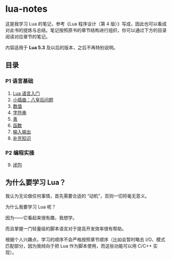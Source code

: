 # lua-notes

这是我学习 Lua 的笔记，参考《Lua 程序设计（第 4 版）》写成，因此也可以看成对此书的提炼与总结。笔记按照原书的章节结构进行组织，你可以通过下方的目录阅读对应章节的笔记。

内容适用于 **Lua 5.3** 及以后的版本，之后不再特别说明。


## 目录
### P1 语言基础
1. [Lua 语言入门](note/ch1.md)
2. [小插曲：八皇后问题](note/ch2.md)
3. [数值](note/ch3.md)
4. [字符串](note/ch4.md)
5. [表](note/ch5.md)
6. [函数](note/ch6.md)
7. [输入输出](note/ch7.md)
8. [补充知识](note/ch8.md)

### P2 编程实操
9.  [闭包](note/ch9.md)
<!-- 10.  [模式匹配]()
11.  [小插曲：出现频率最高的单词]()
12.  [日期和时间]()
13.  [位和字节]()
14.  [数据结构]()
15.  [数据文件和序列化]()
16.  [编译、执行和错误]()
17.  [模块和包]()

### P3 语言特性
18. [迭代器和泛型 for]()
19. [小插曲：马尔科夫链算法]()
20. [元表和元方法]()
21. [面向对象编程]()
22. [环境]()
23. [垃圾收集]()
24. [协程]()
25. [反射]()
26. [小插曲：使用协程实现多线程]()

### P4 C 语言 API
27. [C 语言 API 总览]()
28. [扩展应用]()
29. [在 Lua 中调用 C 语言]()
30. [编写 C 函数的技巧]()
31. [C 语言中的用户自定义类型]()
32. [管理资源]()
33. [线程和状态]() -->


## 为什么要学习 Lua？
我认为无论做任何事情，首先需要合适的 “动机”，否则一切将毫无意义。

为什么我要学习 Lua 呢？

因为——它看起来很有趣，我想学。

而且掌握一门轻量级的脚本语言对于提高开发效率很有帮助。

根据个人兴趣点，学习的顺序不会严格按照章节顺序（比如会暂时略去 I/O、模式匹配部分，因为我倾向于把 Lua 作为脚本使用，而这些功能可以用 C/C++ 实现）。
